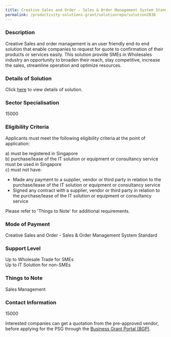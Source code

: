 ```yaml
---
title: Creative Sales and Order - Sales & Order Management System Standard
permalink: /productivity-solutions-grant/solutionrepo/solution2838
---
```


### Description

Creative Sales and order management is an user friendly end-to end solution that enable companies to request for quote to confirmation of their products or services easily. This solution provide SMEs in Wholesales industry an opportunity to broaden their reach, stay competitive, increase the sales, streamline operation and optimize resources.

### Details of Solution

Click <a href='Creative E-World Pte Ltd' target='_blank' rel='noopener'>here</a> to view details of solution.

### Sector Specialisation

 15000 

### Eligibility Criteria

Applicants must meet the following eligibility criteria at the point of application:

a) must be registered in Singapore <br>
b) purchase/lease of the IT solution or equipment or consultancy service must be used in Singapore <br>
c) must not have:
- Made any payment to a supplier, vendor or third party in relation to the purchase/lease of the IT solution or equipment or consultancy service
- Signed any contract with a supplier, vendor or third party in relation to the purchase/lease of the IT solution or equipment or consultancy service

Please refer to 'Things to Note' for additional requirements.

### Mode of Payment
Creative Sales and Order - Sales & Order Management System Standard

### Support Level
Up to Wholesale Trade for SMEs <br>
Up to IT Solution for non-SMEs

### Things to Note
Sales Management

### Contact Information
15000

Interested companies can get a quotation from the pre-approved vendor, before applying for the PSG through the <a target='_blank' rel='noopener' href='https://www.businessgrants.gov.sg/'>Business Grant Portal (BGP)</a>.
